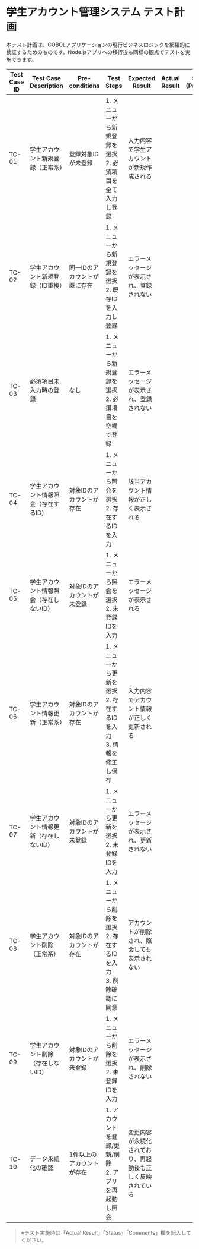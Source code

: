# 学生アカウント管理システム テスト計画

本テスト計画は、COBOLアプリケーションの現行ビジネスロジックを網羅的に検証するためのものです。Node.jsアプリへの移行後も同様の観点でテストを実施できます。

| Test Case ID | Test Case Description                | Pre-conditions                | Test Steps                                                                 | Expected Result                                              | Actual Result | Status (Pass/Fail) | Comments |
|--------------|--------------------------------------|-------------------------------|---------------------------------------------------------------------------|--------------------------------------------------------------|---------------|--------------------|----------|
| TC-01        | 学生アカウント新規登録（正常系）     | 登録対象IDが未登録            | 1. メニューから新規登録を選択<br>2. 必須項目を全て入力し登録 | 入力内容で学生アカウントが新規作成される                      |               |                    |          |
| TC-02        | 学生アカウント新規登録（ID重複）     | 同一IDのアカウントが既に存在   | 1. メニューから新規登録を選択<br>2. 既存IDを入力し登録        | エラーメッセージが表示され、登録されない                      |               |                    |          |
| TC-03        | 必須項目未入力時の登録               | なし                          | 1. メニューから新規登録を選択<br>2. 必須項目を空欄で登録      | エラーメッセージが表示され、登録されない                      |               |                    |          |
| TC-04        | 学生アカウント情報照会（存在するID） | 対象IDのアカウントが存在      | 1. メニューから照会を選択<br>2. 存在するIDを入力              | 該当アカウント情報が正しく表示される                          |               |                    |          |
| TC-05        | 学生アカウント情報照会（存在しないID）| 対象IDのアカウントが未登録    | 1. メニューから照会を選択<br>2. 未登録IDを入力                | エラーメッセージが表示される                                  |               |                    |          |
| TC-06        | 学生アカウント情報更新（正常系）     | 対象IDのアカウントが存在      | 1. メニューから更新を選択<br>2. 存在するIDを入力<br>3. 情報を修正し保存 | 入力内容でアカウント情報が正しく更新される                    |               |                    |          |
| TC-07        | 学生アカウント情報更新（存在しないID）| 対象IDのアカウントが未登録    | 1. メニューから更新を選択<br>2. 未登録IDを入力                | エラーメッセージが表示され、更新されない                      |               |                    |          |
| TC-08        | 学生アカウント削除（正常系）         | 対象IDのアカウントが存在      | 1. メニューから削除を選択<br>2. 存在するIDを入力<br>3. 削除確認に同意 | アカウントが削除され、照会しても表示されない                  |               |                    |          |
| TC-09        | 学生アカウント削除（存在しないID）   | 対象IDのアカウントが未登録    | 1. メニューから削除を選択<br>2. 未登録IDを入力                | エラーメッセージが表示され、削除されない                      |               |                    |          |
| TC-10        | データ永続化の確認                   | 1件以上のアカウントが存在     | 1. アカウントを登録/更新/削除<br>2. アプリを再起動し照会      | 変更内容が永続化されており、再起動後も正しく反映されている    |               |                    |          |

> ※テスト実施時は「Actual Result」「Status」「Comments」欄を記入してください。
